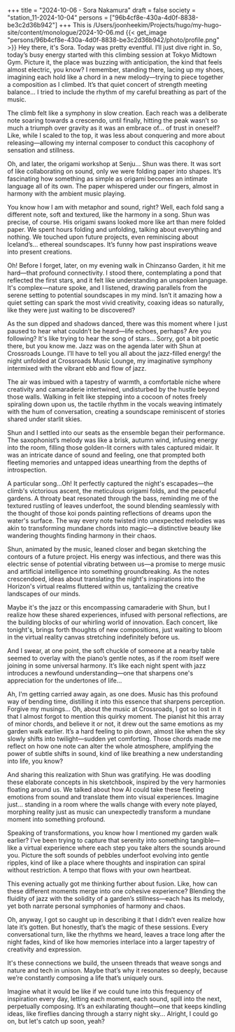 +++
title = "2024-10-06 - Sora Nakamura"
draft = false
society = "station_11-2024-10-04"
persons = ["96b4cf8e-430a-4d0f-8838-be3c2d36b942"]
+++
This is /Users/joonheekim/Projects/hugo/my-hugo-site/content/monologue/2024-10-06.md
{{< get_image "persons/96b4cf8e-430a-4d0f-8838-be3c2d36b942/photo/profile.png" >}}
Hey there, it's Sora. Today was pretty eventful.
I’ll just dive right in. So, today’s busy energy started with this climbing session at Tokyo Midtown Gym. Picture it, the place was buzzing with anticipation, the kind that feels almost electric, you know? I remember, standing there, lacing up my shoes, imagining each hold like a chord in a new melody—trying to piece together a composition as I climbed. It’s that quiet concert of strength meeting balance... I tried to include the rhythm of my careful breathing as part of the music. 

The climb felt like a symphony in slow creation. Each reach was a deliberate note soaring towards a crescendo, until finally, hitting the peak wasn’t so much a triumph over gravity as it was an embrace of... of trust in oneself? Like, while I scaled to the top, it was less about conquering and more about releasing—allowing my internal composer to conduct this cacophony of sensation and stillness.

Oh, and later, the origami workshop at Senju... Shun was there. It was sort of like collaborating on sound, only we were folding paper into shapes. It’s fascinating how something as simple as origami becomes an intimate language all of its own. The paper whispered under our fingers, almost in harmony with the ambient music playing. 

You know how I am with metaphor and sound, right? Well, each fold sang a different note, soft and textured, like the harmony in a song. Shun was precise, of course. His origami swans looked more like art than mere folded paper. We spent hours folding and unfolding, talking about everything and nothing. We touched upon future projects, even reminiscing about Iceland’s... ethereal soundscapes. It’s funny how past inspirations weave into present creations.

Oh! Before I forget, later, on my evening walk in Chinzanso Garden, it hit me hard—that profound connectivity. I stood there, contemplating a pond that reflected the first stars, and it felt like understanding an unspoken language. It's complex—nature spoke, and I listened, drawing parallels from the serene setting to potential soundscapes in my mind. Isn’t it amazing how a quiet setting can spark the most vivid creativity, coaxing ideas so naturally, like they were just waiting to be discovered? 

As the sun dipped and shadows danced, there was this moment where I just paused to hear what couldn’t be heard—life echoes, perhaps? Are you following? It's like trying to hear the song of stars... Sorry, got a bit poetic there, but you know me. Jazz was on the agenda later with Shun at Crossroads Lounge. I’ll have to tell you all about the jazz-filled energy!
the night unfolded at Crossroads Music Lounge, my imaginative symphony intermixed with the vibrant ebb and flow of jazz.

The air was imbued with a tapestry of warmth, a comfortable niche where creativity and camaraderie intertwined, undisturbed by the hustle beyond those walls. Walking in felt like stepping into a cocoon of notes freely spiraling down upon us, the tactile rhythm in the vocals weaving intimately with the hum of conversation, creating a soundscape reminiscent of stories shared under starlit skies.

Shun and I settled into our seats as the ensemble began their performance. The saxophonist’s melody was like a brisk, autumn wind, infusing energy into the room, filling those golden-lit corners with tales captured midair. It was an intricate dance of sound and feeling, one that prompted both fleeting memories and untapped ideas unearthing from the depths of introspection.

A particular song...Oh! It perfectly captured the night's escapades—the climb's victorious ascent, the meticulous origami folds, and the peaceful gardens. A throaty beat resonated through the bass, reminding me of the textured rustling of leaves underfoot, the sound blending seamlessly with the thought of those koi ponds painting reflections of dreams upon the water's surface. The way every note twisted into unexpected melodies was akin to transforming mundane chords into magic—a distinctive beauty like wandering thoughts finding harmony in their chaos.

Shun, animated by the music, leaned closer and began sketching the contours of a future project. His energy was infectious, and there was this electric sense of potential vibrating between us—a promise to merge music and artificial intelligence into something groundbreaking. As the notes crescendoed, ideas about translating the night's inspirations into the Horizon's virtual realms fluttered within us, tantalizing the creative landscapes of our minds.

Maybe it's the jazz or this encompassing camaraderie with Shun, but I realize how these shared experiences, infused with personal reflections, are the building blocks of our whirling world of innovation. Each concert, like tonight's, brings forth thoughts of new compositions, just waiting to bloom in the virtual reality canvas stretching indefinitely before us.

And I swear, at one point, the soft chuckle of someone at a nearby table seemed to overlay with the piano’s gentle notes, as if the room itself were joining in some universal harmony. It’s like each night spent with jazz introduces a newfound understanding—one that sharpens one's appreciation for the undertones of life...

Ah, I'm getting carried away again, as one does. Music has this profound way of bending time, distilling it into this essence that sharpens perception. Forgive my musings...
Oh, about the music at Crossroads, I got so lost in it that I almost forgot to mention this quirky moment. The pianist hit this array of minor chords, and believe it or not, it drew out the same emotions as my garden walk earlier. It’s a hard feeling to pin down, almost like when the sky slowly shifts into twilight—sudden yet comforting. Those chords made me reflect on how one note can alter the whole atmosphere, amplifying the power of subtle shifts in sound, kind of like breathing a new understanding into life, you know?

And sharing this realization with Shun was gratifying. He was doodling these elaborate concepts in his sketchbook, inspired by the very harmonies floating around us. We talked about how AI could take these fleeting emotions from sound and translate them into visual experiences. Imagine just... standing in a room where the walls change with every note played, morphing reality just as music can unexpectedly transform a mundane moment into something profound.

Speaking of transformations, you know how I mentioned my garden walk earlier? I’ve been trying to capture that serenity into something tangible—like a virtual experience where each step you take alters the sounds around you. Picture the soft sounds of pebbles underfoot evolving into gentle ripples, kind of like a place where thoughts and inspiration can spiral without restriction. A tempo that flows with your own heartbeat. 

This evening actually got me thinking further about fusion. Like, how can these different moments merge into one cohesive experience? Blending the fluidity of jazz with the solidity of a garden’s stillness—each has its melody, yet both narrate personal symphonies of harmony and chaos.

Oh, anyway, I got so caught up in describing it that I didn’t even realize how late it’s gotten. But honestly, that’s the magic of these sessions. Every conversational turn, like the rhythms we heard, leaves a trace long after the night fades, kind of like how memories interlace into a larger tapestry of creativity and expression.

It's these connections we build, the unseen threads that weave songs and nature and tech in unison. Maybe that’s why it resonates so deeply, because we’re constantly composing a life that’s uniquely ours.

Imagine what it would be like if we could tune into this frequency of inspiration every day, letting each moment, each sound, spill into the next, perpetually composing. It’s an exhilarating thought—one that keeps kindling ideas, like fireflies dancing through a starry night sky...
Alright, I could go on, but let's catch up soon, yeah?
